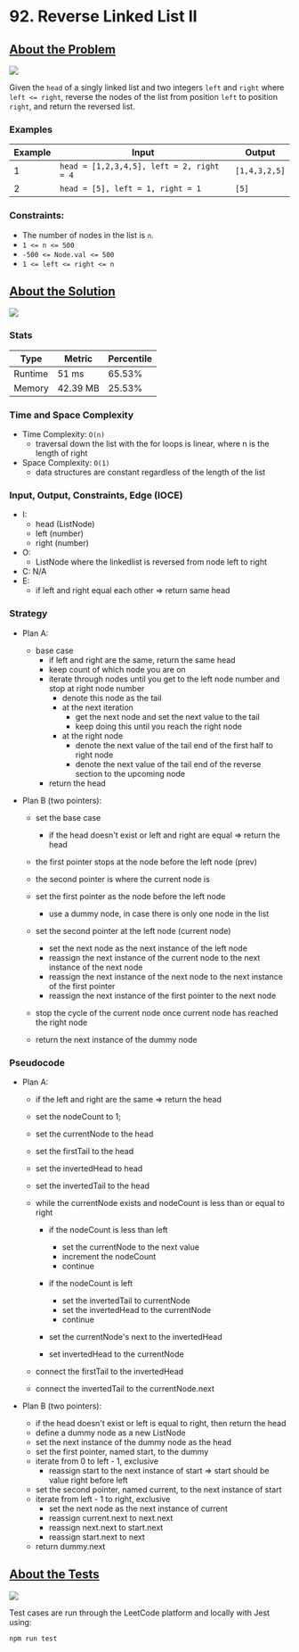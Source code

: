 # 92. Reverse Linked List II

## <a href='./reverseBetween.js'>About the Problem</a>

<img src='https://img.shields.io/badge/LeetCode-FFA116.svg?style=for-the-badge&logo=LeetCode&logoColor=white' />

Given the `head` of a singly linked list and two integers `left` and `right` where `left <= right`, reverse the nodes of the list from position `left` to position `right`, and return the reversed list.

### Examples

| Example| Input | Output |
| --- | --- | --- |
| 1 | `head = [1,2,3,4,5], left = 2, right = 4` | `[1,4,3,2,5]` |
| 2 | `head = [5], left = 1, right = 1` | `[5]` |

### Constraints:

- The number of nodes in the list is `n`.
- `1 <= n <= 500`
- `-500 <= Node.val <= 500`
- `1 <= left <= right <= n`

## <a href='./reverseBetween.js'>About the Solution</a>

<img src='https://img.shields.io/badge/JavaScript-F7DF1E.svg?style=for-the-badge&logo=JavaScript&logoColor=black' />

### Stats
| Type | Metric | Percentile |
| --- | --- | --- |
| Runtime | 51 ms | 65.53% |
| Memory | 42.39 MB | 25.53% |

### Time and Space Complexity
  - Time Complexity: `O(n)`
    - traversal down the list with the for loops is linear, where n is the length of right
  - Space Complexity: `O(1)`
    - data structures are constant regardless of the length of the list

### Input, Output, Constraints, Edge (IOCE)

  - I:
    - head (ListNode)
    - left (number)
    - right (number)
  - O:
    - ListNode where the linkedlist is reversed from node left to right
  - C: N/A
  - E:
    - if left and right equal each other => return same head

### Strategy
- Plan A:
  - base case
    - if left and right are the same, return the same head
    - keep count of which node you are on
    - iterate through nodes until you get to the left node number and stop at right node number
      - denote this node as the tail
      - at the next iteration
        - get the next node and set the next value to the tail
        - keep doing this until you reach the right node
      - at the right node
        - denote the next value of the tail end of the first half to right node
        - denote the next value of the tail end of the reverse section to the upcoming node
    - return the head

- Plan B (two pointers):
  - set the base case
    - if the head doesn't exist or left and right are equal => return the head

  - the first pointer stops at the node before the left node (prev)
  - the second pointer is where the current node is

  - set the first pointer as the node before the left node
    - use a dummy node, in case there is only one node in the list
  - set the second pointer at the left node (current node)
    - set the next node as the next instance of the left node
    - reassign the next instance of the current node to the next instance of the next node
    - reassign the next instance of the next node to the next instance of the first pointer
    - reassign the next instance of the first pointer to the next node
  - stop the cycle of the current node once current node has reached the right node
  - return the next instance of the dummy node



### Pseudocode
- Plan A:
  - if the left and right are the same => return the head
  - set the nodeCount to 1;
  - set the currentNode to the head
  - set the firstTail to the head
  - set the invertedHead to head
  - set the invertedTail to the head
  - while the currentNode exists and nodeCount is less than or equal to right
    - if the nodeCount is less than left
      - set the currentNode to the next value
      - increment the nodeCount
      - continue

    - if the nodeCount is left
      - set the invertedTail to currentNode
      - set the invertedHead to the currentNode
      - continue

    - set the currentNode's next to the invertedHead
    - set invertedHead to the currentNode

  - connect the firstTail to the invertedHead
  - connect the invertedTail to the currentNode.next

- Plan B (two pointers):
  - if the head doesn't exist or left is equal to right, then return the head
  - define a dummy node as a new ListNode
  - set the next instance of the dummy node as the head
  - set the first pointer, named start, to the dummy
  - iterate from 0 to left - 1, exclusive
    - reassign start to the next instance of start => start should be value right before left
  - set the second pointer, named current, to the next instance of start
  - iterate from left - 1 to right, exclusive
    - set the next node as the next instance of current
    - reassign current.next to next.next
    - reassign next.next to start.next
    - reassign start.next to next
  - return dummy.next

## <a href='./reverseBetween.test.js'>About the Tests</a>

<img src='https://img.shields.io/badge/Jest-C21325.svg?style=for-the-badge&logo=Jest&logoColor=white' />

Test cases are run through the LeetCode platform and locally with Jest using:
```
npm run test
```